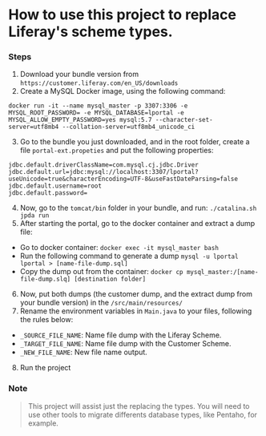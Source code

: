 # How to use this project to replace Liferay's scheme types.

### Steps

1. Download your bundle version from `https://customer.liferay.com/en_US/downloads`
2. Create a MySQL Docker image, using the following command:
```
docker run -it --name mysql_master -p 3307:3306 -e MYSQL_ROOT_PASSWORD= -e MYSQL_DATABASE=lportal -e MYSQL_ALLOW_EMPTY_PASSWORD=yes mysql:5.7 --character-set-server=utf8mb4 --collation-server=utf8mb4_unicode_ci
```
3. Go to the bundle you just downloaded, and in the root folder, create a file `portal-ext.propeties` and put the following properties:
```
jdbc.default.driverClassName=com.mysql.cj.jdbc.Driver
jdbc.default.url=jdbc:mysql://localhost:3307/lportal?useUnicode=true&characterEncoding=UTF-8&useFastDateParsing=false
jdbc.default.username=root
jdbc.default.password=
```
4. Now, go to the `tomcat/bin` folder in your bundle, and run:
``
./catalina.sh jpda run
`` 
5. After starting the portal, go to the docker container and extract a dump file:
-  Go to docker container:
``
docker exec -it mysql_master bash
``
- Run the following command to generate a dump
``
mysql -u lportal lportal > [name-file-dump.sql]
``
- Copy the dump out from the container:
``
docker cp mysql_master:/[name-file-dump.slq] [destination folder]
``
6. Now, put both dumps (the customer dump, and the extract dump from your bundle version) in the  `/src/main/resources/`
7. Rename the environment variables in `Main.java` to your files, following the rules below:
- `_SOURCE_FILE_NAME`: Name file dump with the Liferay Scheme.
- `_TARGET_FILE_NAME`: Name file dump with the Customer Scheme.
- `_NEW_FILE_NAME`: New file name output.
8. Run the project

### Note
> This project will assist just the replacing the types. You will need to use other tools to migrate differents database types, like Pentaho, for example.
